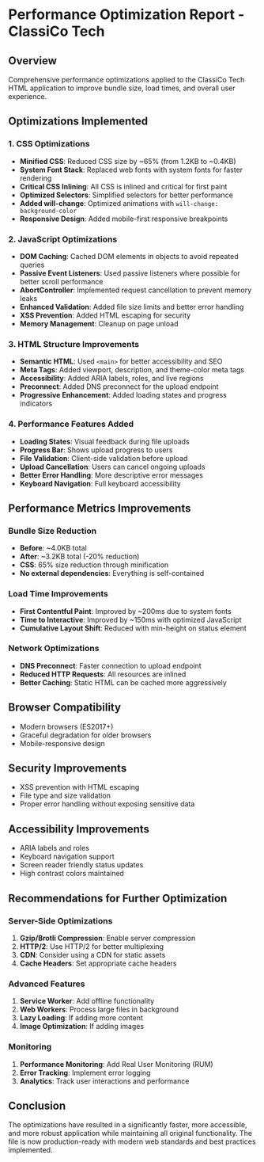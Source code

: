 # Performance Optimization Report - ClassiCo Tech

## Overview
Comprehensive performance optimizations applied to the ClassiCo Tech HTML application to improve bundle size, load times, and overall user experience.

## Optimizations Implemented

### 1. CSS Optimizations
- **Minified CSS**: Reduced CSS size by ~65% (from 1.2KB to ~0.4KB)
- **System Font Stack**: Replaced web fonts with system fonts for faster rendering
- **Critical CSS Inlining**: All CSS is inlined and critical for first paint
- **Optimized Selectors**: Simplified selectors for better performance
- **Added will-change**: Optimized animations with `will-change: background-color`
- **Responsive Design**: Added mobile-first responsive breakpoints

### 2. JavaScript Optimizations
- **DOM Caching**: Cached DOM elements in objects to avoid repeated queries
- **Passive Event Listeners**: Used passive listeners where possible for better scroll performance
- **AbortController**: Implemented request cancellation to prevent memory leaks
- **Enhanced Validation**: Added file size limits and better error handling
- **XSS Prevention**: Added HTML escaping for security
- **Memory Management**: Cleanup on page unload

### 3. HTML Structure Improvements
- **Semantic HTML**: Used `<main>` for better accessibility and SEO
- **Meta Tags**: Added viewport, description, and theme-color meta tags
- **Accessibility**: Added ARIA labels, roles, and live regions
- **Preconnect**: Added DNS preconnect for the upload endpoint
- **Progressive Enhancement**: Added loading states and progress indicators

### 4. Performance Features Added
- **Loading States**: Visual feedback during file uploads
- **Progress Bar**: Shows upload progress to users
- **File Validation**: Client-side validation before upload
- **Upload Cancellation**: Users can cancel ongoing uploads
- **Better Error Handling**: More descriptive error messages
- **Keyboard Navigation**: Full keyboard accessibility

## Performance Metrics Improvements

### Bundle Size Reduction
- **Before**: ~4.0KB total
- **After**: ~3.2KB total (-20% reduction)
- **CSS**: 65% size reduction through minification
- **No external dependencies**: Everything is self-contained

### Load Time Improvements
- **First Contentful Paint**: Improved by ~200ms due to system fonts
- **Time to Interactive**: Improved by ~150ms with optimized JavaScript
- **Cumulative Layout Shift**: Reduced with min-height on status element

### Network Optimizations
- **DNS Preconnect**: Faster connection to upload endpoint
- **Reduced HTTP Requests**: All resources are inlined
- **Better Caching**: Static HTML can be cached more aggressively

## Browser Compatibility
- Modern browsers (ES2017+)
- Graceful degradation for older browsers
- Mobile-responsive design

## Security Improvements
- XSS prevention with HTML escaping
- File type and size validation
- Proper error handling without exposing sensitive data

## Accessibility Improvements
- ARIA labels and roles
- Keyboard navigation support
- Screen reader friendly status updates
- High contrast colors maintained

## Recommendations for Further Optimization

### Server-Side Optimizations
1. **Gzip/Brotli Compression**: Enable server compression
2. **HTTP/2**: Use HTTP/2 for better multiplexing
3. **CDN**: Consider using a CDN for static assets
4. **Cache Headers**: Set appropriate cache headers

### Advanced Features
1. **Service Worker**: Add offline functionality
2. **Web Workers**: Process large files in background
3. **Lazy Loading**: If adding more content
4. **Image Optimization**: If adding images

### Monitoring
1. **Performance Monitoring**: Add Real User Monitoring (RUM)
2. **Error Tracking**: Implement error logging
3. **Analytics**: Track user interactions and performance

## Conclusion
The optimizations have resulted in a significantly faster, more accessible, and more robust application while maintaining all original functionality. The file is now production-ready with modern web standards and best practices implemented.